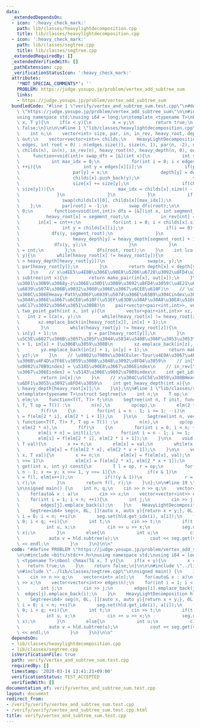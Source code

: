 ```yaml
---
data:
  _extendedDependsOn:
  - icon: ':heavy_check_mark:'
    path: lib/classes/heavylightdecomposition.cpp
    title: lib/classes/heavylightdecomposition.cpp
  - icon: ':heavy_check_mark:'
    path: lib/classes/segtree.cpp
    title: lib/classes/segtree.cpp
  _extendedRequiredBy: []
  _extendedVerifiedWith: []
  _pathExtension: cpp
  _verificationStatusIcon: ':heavy_check_mark:'
  attributes:
    '*NOT_SPECIAL_COMMENTS*': ''
    PROBLEM: https://judge.yosupo.jp/problem/vertex_add_subtree_sum
    links:
    - https://judge.yosupo.jp/problem/vertex_add_subtree_sum
  bundledCode: "#line 1 \"verify/vertex_and_subtree_sum.test.cpp\"\n#define PROBLEM\
    \ \"https://judge.yosupo.jp/problem/vertex_add_subtree_sum\"\n\n#include <bits/stdc++.h>\n\
    using namespace std;\nusing i64 = long;\n\ntemplate <typename T>\nbool chmax(T&\
    \ x, T y){\n    if(x < y){\n        x = y;\n        return true;\n    }\n    return\
    \ false;\n}\n\n\n#line 1 \"lib/classes/heavylightdecomposition.cpp\"\nstruct HeavyLightDecomposition{\n\
    \    int n;\n    vector<int> size, par, in, in_rev, heavy_root, depth, heavy_depth,\
    \ out;\n    vector<vector<int>> childs;\n    HeavyLightDecomposition(vector<vector<int>>&\
    \ edges, int root = 0) : n(edges.size()), size(n, 1), par(n, -2), depth(n, 0),\
    \ childs(n), in(n), in_rev(n), heavy_root(n), heavy_depth(n, 0), out(n){\n   \
    \     function<void(int)> swap_dfs = [&](int x){\n            int size_max = 0;\n\
    \            int max_idx = 0;\n            for(int i = 0; i < edges[x].size();\
    \ ++i){\n                int y = edges[x][i];\n                if(par[y] == -2){\n\
    \                    par[y] = x;\n                    depth[y] = depth[x] + 1;\n\
    \                    childs[x].push_back(y);\n                    swap_dfs(y);\n\
    \                    size[x] += size[y];\n                    if(chmax(size_max,\
    \ size[y])){\n                        max_idx = childs[x].size() - 1;\n      \
    \              }\n                }\n            }\n            if(max_idx){\n\
    \                swap(childs[x][0], childs[x][max_idx]);\n            }\n    \
    \    };\n        par[root] = -1;\n        swap_dfs(root);\n\n        int cnt =\
    \ 0;\n        function<void(int,int)> dfs = [&](int x, int segment_root){\n  \
    \          heavy_root[x] = segment_root;\n            in_rev[cnt] = x;\n     \
    \       in[x] = cnt++;\n            for(int i = 0; i < childs[x].size(); ++i){\n\
    \                int y = childs[x][i];\n                if(i == 0){\n        \
    \            dfs(y, segment_root);\n                }\n                else{\n\
    \                    heavy_depth[y] = heavy_depth[segment_root] + 1;\n       \
    \             dfs(y, y);\n                }\n            }\n            out[x]\
    \ = cnt;\n        };\n        dfs(root, root);\n    }\n    int lca(int x, int\
    \ y){\n        while(heavy_root[x] != heavy_root[y]){\n            if(heavy_depth[heavy_root[x]]\
    \ > heavy_depth[heavy_root[y]])\n                swap(x, y);\n            y =\
    \ par[heavy_root[y]];\n        }\n        return depth[x] < depth[y] ? x : y;\n\
    \    }\n    // x\u4EE5\u4E0B\u306E\u90E8\u5206\u6728\u3092\u8FD4\u3059\n    pair<int,int>\
    \ subtree(int x){\n        return make_pair(in[x], out[x]);\n    }\n    // x-z\u306E\
    \u30D1\u30B9\u3068y-z\u306E\u30D1\u30B9\u3092\u8FD4\u3059(\u4E21\u65B9\u3068\u3082\
    \u6839\u5074\u306B\u9032\u3080\u306E\u3067\u6CE8\u610F)\n    // \u305D\u308C\u305E\
    \u308C\u306EHeavy-Path\u306F\u6839\u5074\u306E\u65B9\u304Cindex\u304C\u5C0F\u3055\
    \u3044\u306E\u3067\u6CE8\u610F(\u53EF\u63DB\u30AF\u30A8\u30EA\u51E6\u7406\u3067\
    \u6C17\u3092\u3064\u3051\u308B)\n    pair<vector<pair<int,int>>, vector<pair<int,int>>>\
    \ two_point_path(int x, int y){\n        vector<pair<int,int>> xz, yz;\n     \
    \   int z = lca(x, y);\n        while(heavy_root[x] != heavy_root[z]){\n     \
    \       xz.emplace_back(in[heavy_root[x]], in[x] + 1);\n            x = par[heavy_root[x]];\n\
    \        }\n        while(heavy_root[y] != heavy_root[z]){\n            yz.emplace_back(in[heavy_root[y]],\
    \ in[y] + 1);\n            y = par[heavy_root[y]];\n        }\n        // \u8FBA\
    \u5C5E\u6027\u306B\u3057\u305F\u3044\u5834\u5408\u306F\u3053\u3053\u3092in[z]\
    \ + 1, in[x] + 1\u306B\u3059\u308B\n        xz.emplace_back(in[z], in[x] + 1);\n\
    \        yz.emplace_back(in[z] + 1, in[y] + 1);\n        return make_pair(xz,\
    \ yz);\n    }\n    // \u9802\u70B9x\u304CEuler-Tour\u4E0A\u3067\u4F55\u756A\u76EE\
    \u306B\u4F4D\u7F6E\u3059\u308B\u304B\u3092\u8FD4\u3059\n    // in[\u5143\u306E\
    \u9802\u70B9index] = \u5185\u90E8\u3067\u306Eindex\n    // in_rev[\u5185\u90E8\
    \u3067\u306Eindex] = \u5143\u306E\u9802\u70B9index\n    int get_idx(int x){\n\
    \        return in[x];\n    }\n    // x\u304C\u5C5E\u3059\u308BHeavy-Path\u306E\
    \u6DF1\u3055\u3092\u8FD4\u3059\n    int get_heavy_depth(int x){\n        return\
    \ heavy_depth[heavy_root[x]];\n    }\n};\n\n#line 1 \"lib/classes/segtree.cpp\"\
    \ntemplate<typename T>\nstruct Segtree{\n    int n;\n    T op;\n    vector<T>\
    \ elm;\n    function<T(T, T)> f;\n\n    Segtree(int n, T init, function<T(T, T)>\
    \ f, T op = T()) :\n        n(n),\n        op(op),\n        elm(2 * n, init),\n\
    \        f(f)\n    {\n        for(int i = n - 1; i >= 1; --i)\n            elm[i]\
    \ = f(elm[2 * i], elm[2 * i + 1]);\n    }\n\n    Segtree(int n, vector<T> init,\
    \ function<T(T, T)> f, T op = T()) :\n        n(n),\n        op(op),\n       \
    \ elm(2 * n),\n        f(f)\n    {\n        for(int i = 0; i < n; ++i)\n     \
    \       elm[i + n] = init[i];\n        for(int i = n - 1; i >= 1; --i)\n     \
    \       elm[i] = f(elm[2 * i], elm[2 * i + 1]);\n    }\n\n    void set(int x,\
    \ T val){\n        x += n;\n        elm[x] = val;\n        while(x >>= 1)\n  \
    \          elm[x] = f(elm[2 * x], elm[2 * x + 1]);\n    }\n\n    void update(int\
    \ x, T val){\n        x += n;\n        elm[x] = f(elm[x], val);\n        while(x\
    \ >>= 1)\n            elm[x] = f(elm[2 * x], elm[2 * x + 1]);\n    }\n\n    T\
    \ get(int x, int y) const{\n        T l = op, r = op;\n        for(x += n, y +=\
    \ n - 1; x <= y; x >>= 1, y >>= 1){\n            if(x & 1)\n                l\
    \ = f(l, elm[x++]);\n            if(!(y & 1))\n                r = f(elm[y--],\
    \ r);\n        }\n        return f(l, r);\n    }\n};\n\n#line 19 \"verify/vertex_and_subtree_sum.test.cpp\"\
    \n\nsigned main() {\n    int n, q;\n    cin >> n >> q;\n    vector<int> a(n);\n\
    \    for(auto& x : a)\n        cin >> x;\n    vector<vector<int>> edges(n);\n\
    \    for(int i = 1; i < n; ++i){\n        int j;\n        cin >> j;\n        edges[i].emplace_back(j);\n\
    \        edges[j].emplace_back(i);\n    }\n    HeavyLightDecomposition hld(edges);\n\
    \    Segtree<i64> seg(n, 0L, [](auto x, auto y){return x + y;}, 0L);\n    for(int\
    \ i = 0; i < n; ++i)\n        seg.set(hld.get_idx(i), a[i]);\n    for(int i =\
    \ 0; i < q; ++i){\n        int t;\n        cin >> t;\n        if(t == 0){\n  \
    \          int u, x;\n            cin >> u >> x;\n            seg.update(hld.in[u],\
    \ x);\n        }\n        else{\n            int u;\n            cin >> u;\n \
    \           auto v = hld.subtree(u);\n            cout << seg.get(v.first, v.second)\
    \ << endl;\n        }\n    }\n}\n\n"
  code: "#define PROBLEM \"https://judge.yosupo.jp/problem/vertex_add_subtree_sum\"\
    \n\n#include <bits/stdc++.h>\nusing namespace std;\nusing i64 = long;\n\ntemplate\
    \ <typename T>\nbool chmax(T& x, T y){\n    if(x < y){\n        x = y;\n     \
    \   return true;\n    }\n    return false;\n}\n\n\n#include \"../lib/classes/heavylightdecomposition.cpp\"\
    \n#include \"../lib/classes/segtree.cpp\"\n\nsigned main() {\n    int n, q;\n\
    \    cin >> n >> q;\n    vector<int> a(n);\n    for(auto& x : a)\n        cin\
    \ >> x;\n    vector<vector<int>> edges(n);\n    for(int i = 1; i < n; ++i){\n\
    \        int j;\n        cin >> j;\n        edges[i].emplace_back(j);\n      \
    \  edges[j].emplace_back(i);\n    }\n    HeavyLightDecomposition hld(edges);\n\
    \    Segtree<i64> seg(n, 0L, [](auto x, auto y){return x + y;}, 0L);\n    for(int\
    \ i = 0; i < n; ++i)\n        seg.set(hld.get_idx(i), a[i]);\n    for(int i =\
    \ 0; i < q; ++i){\n        int t;\n        cin >> t;\n        if(t == 0){\n  \
    \          int u, x;\n            cin >> u >> x;\n            seg.update(hld.in[u],\
    \ x);\n        }\n        else{\n            int u;\n            cin >> u;\n \
    \           auto v = hld.subtree(u);\n            cout << seg.get(v.first, v.second)\
    \ << endl;\n        }\n    }\n}\n\n"
  dependsOn:
  - lib/classes/heavylightdecomposition.cpp
  - lib/classes/segtree.cpp
  isVerificationFile: true
  path: verify/vertex_and_subtree_sum.test.cpp
  requiredBy: []
  timestamp: '2020-03-14 13:41:21+09:00'
  verificationStatus: TEST_ACCEPTED
  verifiedWith: []
documentation_of: verify/vertex_and_subtree_sum.test.cpp
layout: document
redirect_from:
- /verify/verify/vertex_and_subtree_sum.test.cpp
- /verify/verify/vertex_and_subtree_sum.test.cpp.html
title: verify/vertex_and_subtree_sum.test.cpp
---
```

